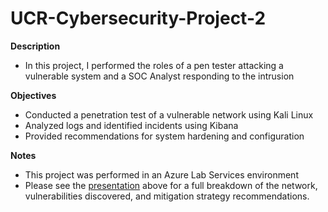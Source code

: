 # UCR-Cybersecurity-Project-2

**Description**

- In this project, I performed the roles of a pen tester attacking a vulnerable system and a SOC Analyst responding to the intrusion

**Objectives**

- Conducted a penetration test of a vulnerable network using Kali Linux
- Analyzed logs and identified incidents using Kibana
- Provided recommendations for system hardening and configuration

**Notes**

- This project was performed in an Azure Lab Services environment
- Please see the [presentation](https://github.com/Gingiivezaj/UCR-Cybersecurity-Project-2/blob/main/Project%202%20slides%20Final.pdf) above for a full breakdown of the network, vulnerabilities discovered, and mitigation strategy recommendations.
